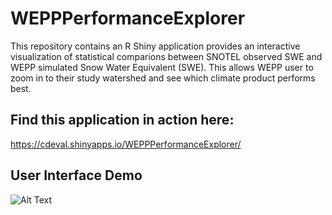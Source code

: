 # WEPPPerformanceExplorer

This repository contains an R Shiny application provides an interactive visualization
of statistical comparions between SNOTEL observed SWE and WEPP simulated Snow Water Equivalent (SWE). This allows WEPP user to zoom in to their study watershed and see which climate product performs best.

## Find this application in action here:

https://cdeval.shinyapps.io/WEPPPerformanceExplorer/

## User Interface Demo

![Alt Text](https://github.com/devalc/comp_wepp_swe_AS/gifs/swe.gif)

